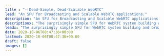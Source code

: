 ```yaml
---
title : "- Dead-Simple, Dead-Scalable WebRTC"
lead: "An SFU for Broadcasting and Scalable WebRTC applications."
description: "An SFU for Broadcasting and Scalable WebRTC applications."
descriptionx: "The surprisingly simple SFU for WebRTC system building and broadcasting."
leadx: "The surprisingly simple SFU for WebRTC system building and broadcasting."
date: 2020-10-06T08:47:36+00:00
lastmod: 2020-10-06T08:47:36+00:00
draft: false
images: []
---
```

